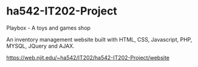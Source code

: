 # ha542-IT202-Project
Playbox - A toys and games shop

An inventory management website built with HTML, CSS, Javascript, PHP, MYSQL, JQuery and AJAX.

https://web.njit.edu/~ha542/IT202/ha542-IT202-Project/website
